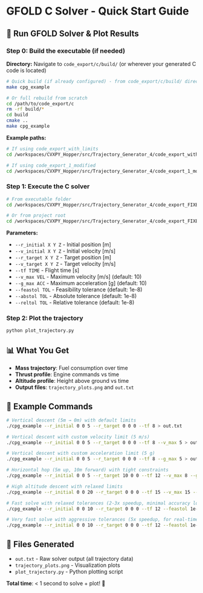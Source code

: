 # GFOLD C Solver - Quick Start Guide

## 🚀 Run GFOLD Solver & Plot Results

### Step 0: Build the executable (if needed)

**Directory:** Navigate to `code_export/c/build/` (or wherever your generated C code is located)

```bash
# Quick build (if already configured) - from code_export/c/build/ directory
make cpg_example

# Or full rebuild from scratch
cd /path/to/code_export/c
rm -rf build/*
cd build
cmake ..
make cpg_example
```

**Example paths:**
```bash
# If using code_export_with_limits
cd /workspaces/CVXPY_Hopper/src/Trajectory_Generator_4/code_export_with_limits/c/build

# If using code_export_1_modified
cd /workspaces/CVXPY_Hopper/src/Trajectory_Generator_4/code_export_1_modified/c/build
```

### Step 1: Execute the C solver

```bash
# From executable folder
cd /workspaces/CVXPY_Hopper/src/Trajectory_Generator_4/code_export_FIXED/c/build && ./cpg_example --r_initial 0 0 10 --v_initial 0 0 0 --r_target 0 0 0 --v_target 0 0 0 --tf 12 --v_max 10 --g_max 10

# Or from project root
cd /workspaces/CVXPY_Hopper/src/Trajectory_Generator_4/code_export_FIXED && ./c/build/cpg_example --r_initial 0 0 10 --v_initial 0 0 0 --r_target 0 0 0 --v_target 0 0 0 --tf 12 --v_max 10 --g_max 10
```

**Parameters:**
- `--r_initial X Y Z` - Initial position [m]
- `--v_initial X Y Z` - Initial velocity [m/s]
- `--r_target X Y Z` - Target position [m]
- `--v_target X Y Z` - Target velocity [m/s]
- `--tf TIME` - Flight time [s]
- `--v_max VEL` - Maximum velocity [m/s] (default: 10)
- `--g_max ACC` - Maximum acceleration [g] (default: 10)
- `--feastol TOL` - Feasibility tolerance (default: 1e-8)
- `--abstol TOL` - Absolute tolerance (default: 1e-8)
- `--reltol TOL` - Relative tolerance (default: 1e-8)

### Step 2: Plot the trajectory
```bash
python plot_trajectory.py
```

## 📊 What You Get
- **Mass trajectory**: Fuel consumption over time
- **Thrust profile**: Engine commands vs time  
- **Altitude profile**: Height above ground vs time
- **Output files**: `trajectory_plots.png` and `out.txt`

## 🎯 Example Commands

```bash
# Vertical descent (5m → 0m) with default limits
./cpg_example --r_initial 0 0 5 --r_target 0 0 0 --tf 8 > out.txt

# Vertical descent with custom velocity limit (5 m/s)
./cpg_example --r_initial 0 0 5 --r_target 0 0 0 --tf 8 --v_max 5 > out.txt

# Vertical descent with custom acceleration limit (5 g)
./cpg_example --r_initial 0 0 5 --r_target 0 0 0 --tf 8 --g_max 5 > out.txt

# Horizontal hop (5m up, 10m forward) with tight constraints
./cpg_example --r_initial 0 0 5 --r_target 10 0 0 --tf 12 --v_max 8 --g_max 6 > out.txt

# High altitude descent with relaxed limits
./cpg_example --r_initial 0 0 20 --r_target 0 0 0 --tf 15 --v_max 15 --g_max 15 > out.txt

# Fast solve with relaxed tolerances (2-3x speedup, minimal accuracy loss)
./cpg_example --r_initial 0 0 10 --r_target 0 0 0 --tf 12 --feastol 1e-6 --abstol 1e-6 --reltol 1e-6 > out.txt

# Very fast solve with aggressive tolerances (5x speedup, for real-time control)
./cpg_example --r_initial 0 0 10 --r_target 0 0 0 --tf 12 --feastol 1e-4 --abstol 1e-4 --reltol 1e-4 > out.txt
```

## 📁 Files Generated
- `out.txt` - Raw solver output (all trajectory data)
- `trajectory_plots.png` - Visualization plots
- `plot_trajectory.py` - Python plotting script

**Total time**: < 1 second to solve + plot! 🎉